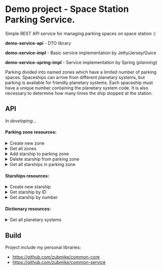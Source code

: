 # Demo project - Space Station Parking Service.


Simple REST API service for managing parking spaces on space station :)

**demo-service-api** - DTO library

**demo-service-impl** - Basic service implementation by Jetty/Jersey/Guice

**demo-service-spring-impl** - Service implementation by Spring (_planning_)

Parking divided into named zones which have a limited number of parking spaces. Spaceships can arrive from different planetary systems, but parking is available for friendly planetary systems. Each spaceship must have a unique number containing the planetary system code. It is also necessary to determine how many times the ship stopped at the station.


## API

_In developing..._

#### Parking zone resources:

<details>
  <summary>Create new zone</summary>

  `POST` http://localhost:8080/zones

  ```json
  {
      "name": "Zone A",
      "maxSize": 16
  }
  ```
  ---
</details>

<details>
  <summary>Get all zones</summary>

  `GET` http://localhost:8080/zones
  
  ```json
  [
      {
          "id": 1,  
          "name": "Zone A",
          "maxSize": 16
      }
  ]
  ```
  ---
</details>


<details>
  <summary>Add starship to parking zone</summary>
  
  `POST` http://localhost:8080/zones/{zone-id}/starships/{starship-id}
  
  ---
</details>


<details>
  <summary>Delete starship from parking zone</summary>
  
  `DELETE` http://localhost:8080/zones/{zone-id}/starships/{starship-id}

   ---
</details>


<details>
  <summary>Get all starships in parking zone</summary>

  `GET` http://localhost:8080/zones/{id}/starships
  
  ```json
  [
      {
          "id": 1,  
          "number": "ZSOL-123456",
          "parkDate": "2019-08-09T12:34:56"
      }
  ]
  ```
  ---
</details>

#### Starships resources:

<details>
  <summary>Create new starship</summary> 

  `POST` http://localhost:8080/starships
  ```json
  {
      "number": "SOL-123456"
  }
  ```
  ---
</details>


<details>
  <summary>Get starship by ID</summary> 

  `GET` http://localhost:8080/starships/{id}
  
  ```json
  {
      "id": 1,    
      "number": "SOL-123456",
      "planetarySystemId": 1,
      "planetarySystemName": "Solar System",
      "createDate": "2019-08-09T12:34:56",
      "timeCount": 0
  }
  ```
  ---
</details>



<details>
  <summary>Get starship by number</summary> 

  `GET` http://localhost:8080/starships/number/{number}
  
  ```json
  {
      "id": 1,    
      "number": "SOL-123456",
      "planetarySystemId": 1,
      "planetarySystemName": "Solar System",
      "createDate": "2019-08-09T12:34:56",
      "timeCount": 0
  }
  ```
  ---
</details>



#### Dictionary resources:

<details>
  <summary>Get all planetary systems</summary>
  
   `GET` http://localhost:8080/dictionaries/planetary-systems
   
   ```json
   [
       {
           "id": 1,
           "name": "Solar system"
       },
       {
           "id": 2,
           "name": "Alpha Centauri"
       },
       {
           "id": 3,
           "name": "UX Tau"
       }
   ]
   ```
   ---
</details>


## Build

Project include my personal libraries: 
 - https://github.com/zubmike/common-core
 - https://github.com/zubmike/common-service
